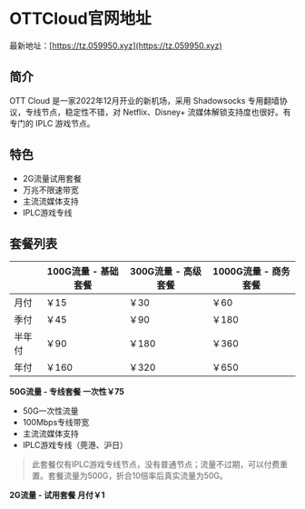 # OTTCloud官网地址

最新地址：[https://tz.059950.xyz](https://tz.059950.xyz)

## 简介

OTT Cloud 是一家2022年12月开业的新机场，采用 Shadowsocks 专用翻墙协议，专线节点，稳定性不错，对 Netflix、Disney+ 流媒体解锁支持度也很好。有专门的 IPLC 游戏节点。

## 特色

* 2G流量试用套餐
* 万兆不限速带宽
* 主流流媒体支持
* IPLC游戏专线

## 套餐列表

||100G流量 - 基础套餐|300G流量 - 高级套餐|1000G流量 - 商务套餐|
|----|----|----|----|
|月付|￥15|￥30|￥60|
|季付|￥45|￥90|￥180|
|半年付|￥90|￥180|￥360|
|年付|￥160|￥320|￥650|

**50G流量 - 专线套餐 一次性￥75**

* 50G一次性流量
* 100Mbps专线带宽
* 主流流媒体支持
* IPLC游戏专线（莞港、沪日）
> 此套餐仅有IPLC游戏专线节点，没有普通节点；流量不过期，可以付费重置。套餐流量为500G，折合10倍率后真实流量为50G。

**2G流量 - 试用套餐 月付￥1**

